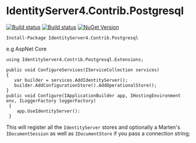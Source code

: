 # IdentityServer4.Contrib.Postgresql

[![Build status](https://ci.appveyor.com/api/projects/status/vgeofxaqxkgf3ija?svg=true)](https://ci.appveyor.com/project/unusual-thoughts/identityserver4-postgresql)
[![Build status](https://travis-ci.org/unusual-thoughts/IdentityServer4.Postgresql.svg?branch=master)](https://travis-ci.org/unusual-thoughts/IdentityServer4.Postgresql)
[![NuGet Version](http://img.shields.io/nuget/v/IdentityServer4.Contrib.Postgresql.svg?style=flat)](https://www.nuget.org/packages/IdentityServer4.Contrib.Postgresql/)

`Install-Package IdentityServer4.Contrib.Postgresql`

e.g AspNet Core
```
using IdentityServer4.Contrib.Postgresql.Extensions;

public void ConfigureServices(IServiceCollection services)
{
   var builder = services.AddIdentityServer();
   builder.AddConfigurationStore().AddOperationalStore();
}
public void Configure(IApplicationBuilder app, IHostingEnvironment env, ILoggerFactory loggerFactory)
 {
    app.UseIdentityServer():
 }
 ```
 This will register all the `IdentityServer` stores and optionally a Marten's `IDocumentSession` as well as `IDocumentStore` if you pass a connection string;
 
